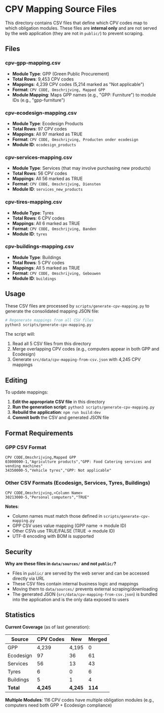 # CPV Mapping Source Files

This directory contains CSV files that define which CPV codes map to which obligation modules. These files are **internal only** and are not served by the web application (they are not in `public/`) to prevent scraping.

## Files

### cpv-gpp-mapping.csv
- **Module Type**: GPP (Green Public Procurement)
- **Total Rows**: 9,453 CPV codes
- **Mappings**: 4,239 CPV codes (5,214 marked as "Not applicable")
- **Format**: `CPV CODE, Omschrijving, Mapped GPP`
- **Module Mapping**: Maps GPP names (e.g., "GPP: Furniture") to module IDs (e.g., "gpp-furniture")

### cpv-ecodesign-mapping.csv
- **Module Type**: Ecodesign Products
- **Total Rows**: 97 CPV codes
- **Mappings**: All 97 marked as TRUE
- **Format**: `CPV CODE, Omschrijving, Producten onder ecodesign`
- **Module ID**: `ecodesign_products`

### cpv-services-mapping.csv
- **Module Type**: Services (that may involve purchasing new products)
- **Total Rows**: 56 CPV codes
- **Mappings**: All 56 marked as TRUE
- **Format**: `CPV CODE, Omschrijving, Diensten`
- **Module ID**: `services_new_products`

### cpv-tires-mapping.csv
- **Module Type**: Tyres
- **Total Rows**: 6 CPV codes
- **Mappings**: All 6 marked as TRUE
- **Format**: `CPV CODE, Omschrijving, Banden`
- **Module ID**: `tyres`

### cpv-buildings-mapping.csv
- **Module Type**: Buildings
- **Total Rows**: 5 CPV codes
- **Mappings**: All 5 marked as TRUE
- **Format**: `CPV CODE, Omschrijving, Gebouwen`
- **Module ID**: `buildings`

## Usage

These CSV files are processed by `scripts/generate-cpv-mapping.py` to generate the consolidated mapping JSON file:

```bash
# Regenerate mappings from all CSV files
python3 scripts/generate-cpv-mapping.py
```

The script will:
1. Read all 5 CSV files from this directory
2. Merge overlapping CPV codes (e.g., computers appear in both GPP and Ecodesign)
3. Generate `src/data/cpv-mapping-from-csv.json` with 4,245 CPV mappings

## Editing

To update mappings:

1. **Edit the appropriate CSV file** in this directory
2. **Run the generation script**: `python3 scripts/generate-cpv-mapping.py`
3. **Rebuild the application**: `npm run build:dev`
4. **Commit both** the CSV and generated JSON file

## Format Requirements

### GPP CSV Format
```
CPV CODE,Omschrijving,Mapped GPP
03000000-1,"Agriculture products","GPP: Food Catering services and vending machines"
34350000-5,"Vehicle tyres","GPP: Not applicable"
```

### Other CSV Formats (Ecodesign, Services, Tyres, Buildings)
```
CPV CODE,Omschrijving,<Column Name>
30213000-5,"Personal computers","TRUE"
```

**Notes**:
- Column names must match those defined in `scripts/generate-cpv-mapping.py`
- GPP CSV uses value mapping (GPP name → module ID)
- Other CSVs use TRUE/FALSE (TRUE → module ID)
- UTF-8 encoding with BOM is supported

## Security

**Why are these files in `data/sources/` and not `public/`?**

- Files in `public/` are served by the web server and can be accessed directly via URL
- These CSV files contain internal business logic and mappings
- Moving them to `data/sources/` prevents external scraping/downloading
- The generated JSON (`src/data/cpv-mapping-from-csv.json`) is bundled into the application and is the only data exposed to users

## Statistics

**Current Coverage** (as of last generation):

| Source | CPV Codes | New | Merged |
|--------|-----------|-----|--------|
| GPP | 4,239 | 4,195 | 0 |
| Ecodesign | 97 | 36 | 61 |
| Services | 56 | 13 | 43 |
| Tyres | 6 | 0 | 6 |
| Buildings | 5 | 1 | 4 |
| **Total** | **4,245** | **4,245** | **114** |

**Multiple Modules**: 116 CPV codes have multiple obligation modules (e.g., computers need both GPP + Ecodesign compliance)
